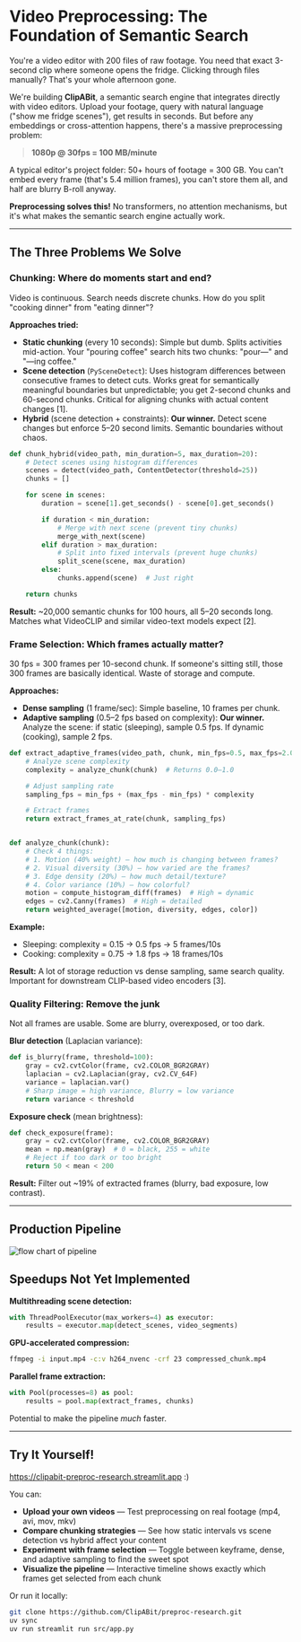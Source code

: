 # Video Preprocessing: The Foundation of Semantic Search

You're a video editor with 200 files of raw footage. You need that exact 3-second clip where someone opens the fridge. Clicking through files manually? That's your whole afternoon gone.

We're building **ClipABit**, a semantic search engine that integrates directly with video editors. Upload your footage, query with natural language ("show me fridge scenes"), get results in seconds. But before any embeddings or cross-attention happens, there's a massive preprocessing problem:

> **1080p @ 30fps = 100 MB/minute**

A typical editor's project folder: 50+ hours of footage = 300 GB. You can't embed every frame (that's 5.4 million frames), you can't store them all, and half are blurry B-roll anyway.

**Preprocessing solves this!** No transformers, no attention mechanisms, but it's what makes the semantic search engine actually work.

---
## The Three Problems We Solve

### Chunking: Where do moments start and end?

Video is continuous. Search needs discrete chunks. How do you split "cooking dinner" from "eating dinner"?

**Approaches tried:**

- **Static chunking** (every 10 seconds): Simple but dumb. Splits activities mid-action. Your "pouring coffee" search hits two chunks: "pour—" and "—ing coffee."
- **Scene detection** (`PySceneDetect`): Uses histogram differences between consecutive frames to detect cuts. Works great for semantically meaningful boundaries but unpredictable; you get 2-second chunks and 60-second chunks. Critical for aligning chunks with actual content changes [1].
- **Hybrid** (scene detection + constraints): **Our winner.** Detect scene changes but enforce 5–20 second limits. Semantic boundaries without chaos.

```python
def chunk_hybrid(video_path, min_duration=5, max_duration=20):
    # Detect scenes using histogram differences
    scenes = detect(video_path, ContentDetector(threshold=25))
    chunks = []

    for scene in scenes:
        duration = scene[1].get_seconds() - scene[0].get_seconds()

        if duration < min_duration:
            # Merge with next scene (prevent tiny chunks)
            merge_with_next(scene)
        elif duration > max_duration:
            # Split into fixed intervals (prevent huge chunks)
            split_scene(scene, max_duration)
        else:
            chunks.append(scene)  # Just right

    return chunks
```

**Result:** ~20,000 semantic chunks for 100 hours, all 5–20 seconds long. Matches what VideoCLIP and similar video-text models expect [2].

### Frame Selection: Which frames actually matter?

30 fps = 300 frames per 10-second chunk. If someone's sitting still, those 300 frames are basically identical. Waste of storage and compute.

**Approaches:**

- **Dense sampling** (1 frame/sec): Simple baseline, 10 frames per chunk.
- **Adaptive sampling** (0.5–2 fps based on complexity): **Our winner.** Analyze the scene: if static (sleeping), sample 0.5 fps. If dynamic (cooking), sample 2 fps.

```python
def extract_adaptive_frames(video_path, chunk, min_fps=0.5, max_fps=2.0):
    # Analyze scene complexity
    complexity = analyze_chunk(chunk)  # Returns 0.0–1.0

    # Adjust sampling rate
    sampling_fps = min_fps + (max_fps - min_fps) * complexity

    # Extract frames
    return extract_frames_at_rate(chunk, sampling_fps)


def analyze_chunk(chunk):
    # Check 4 things:
    # 1. Motion (40% weight) — how much is changing between frames?
    # 2. Visual diversity (30%) — how varied are the frames?
    # 3. Edge density (20%) — how much detail/texture?
    # 4. Color variance (10%) — how colorful?
    motion = compute_histogram_diff(frames)  # High = dynamic
    edges = cv2.Canny(frames)  # High = detailed
    return weighted_average([motion, diversity, edges, color])
```

**Example:**
- Sleeping: complexity = $0.15$ → $0.5$ fps → $5$ frames/$10$s
- Cooking: complexity = $0.75$ → $1.8$ fps → $18$ frames/$10$s

**Result:** A lot of storage reduction vs dense sampling, same search quality. Important for downstream CLIP-based video encoders [3].

### Quality Filtering: Remove the junk

Not all frames are usable. Some are blurry, overexposed, or too dark.

**Blur detection** (Laplacian variance):
```python
def is_blurry(frame, threshold=100):
    gray = cv2.cvtColor(frame, cv2.COLOR_BGR2GRAY)
    laplacian = cv2.Laplacian(gray, cv2.CV_64F)
    variance = laplacian.var()
    # Sharp image = high variance, Blurry = low variance
    return variance < threshold

```

**Exposure check** (mean brightness):
```python
def check_exposure(frame):
    gray = cv2.cvtColor(frame, cv2.COLOR_BGR2GRAY)
    mean = np.mean(gray)  # 0 = black, 255 = white
    # Reject if too dark or too bright
    return 50 < mean < 200
```

**Result:** Filter out ~19% of extracted frames (blurry, bad exposure, low contrast).

---
## Production Pipeline
![flow chart of pipeline](pipeline.png)

## Speedups Not Yet Implemented

**Multithreading scene detection:**
```python
with ThreadPoolExecutor(max_workers=4) as executor:
    results = executor.map(detect_scenes, video_segments)
```

**GPU-accelerated compression:**
```bash
ffmpeg -i input.mp4 -c:v h264_nvenc -crf 23 compressed_chunk.mp4
```

**Parallel frame extraction:**
```python
with Pool(processes=8) as pool:
    results = pool.map(extract_frames, chunks)
```

Potential to make the pipeline *much* faster.

---
## Try It Yourself!

https://clipabit-preproc-research.streamlit.app :)

You can:
- **Upload your own videos** — Test preprocessing on real footage (mp4, avi, mov, mkv)
- **Compare chunking strategies** — See how static intervals vs scene detection vs hybrid affect your content
- **Experiment with frame selection** — Toggle between keyframe, dense, and adaptive sampling to find the sweet spot
- **Visualize the pipeline** — Interactive timeline shows exactly which frames get selected from each chunk

Or run it locally:
```bash
git clone https://github.com/ClipABit/preproc-research.git
uv sync
uv run streamlit run src/app.py
```
